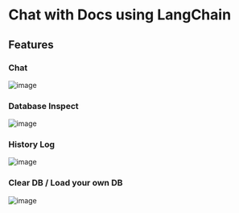 # Chat with Docs using LangChain

## Features

### Chat
![image](https://github.com/manavukani/langchain-basics/assets/84531789/ff720b1d-98c3-4ff2-b2eb-5191846078fc)

### Database Inspect
![image](https://github.com/manavukani/langchain-basics/assets/84531789/f01ff348-7702-4124-8b6c-efcb4ac32610)

### History Log
![image](https://github.com/manavukani/langchain-basics/assets/84531789/8b514e35-7079-45e4-8c93-502838a34dff)

### Clear DB / Load your own DB
![image](https://github.com/manavukani/langchain-basics/assets/84531789/d8e29370-ce8e-4764-9145-29682f07931a)



